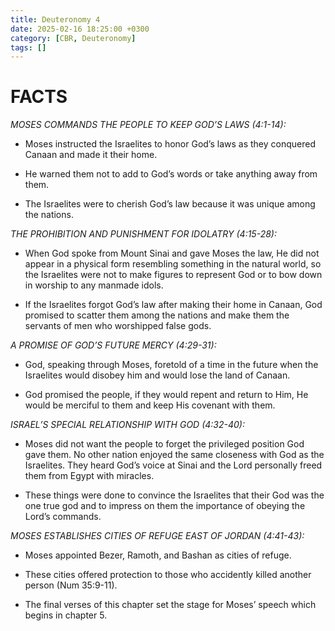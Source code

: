 ```yaml
---
title: Deuteronomy 4
date: 2025-02-16 18:25:00 +0300
category: [CBR, Deuteronomy]
tags: []
---
```


# FACTS
_MOSES COMMANDS THE PEOPLE TO KEEP GOD’S LAWS (4:1-14):_
- Moses instructed the Israelites to honor God’s laws as they conquered Canaan and made it their home. 

- He warned them not to add to God’s words or take anything away from them. 

- The Israelites were to cherish God’s law because it was unique among the nations. 

_THE PROHIBITION AND PUNISHMENT FOR IDOLATRY (4:15-28):_
- When God spoke from Mount Sinai and gave Moses the law, He did not appear in a physical form resembling something in the natural world, so the Israelites were not to make figures to represent God or to bow down in worship to any manmade idols. 

- If the Israelites forgot God’s law after making their home in Canaan, God promised to scatter them among the nations and make them the servants of men who worshipped false gods. 

_A PROMISE OF GOD’S FUTURE MERCY (4:29-31):_
- God, speaking through Moses, foretold of a time in the future when the Israelites would disobey him and would lose the land of Canaan. 

- God promised the people, if they would repent and return to Him, He would be merciful to them and keep His covenant with them. 

_ISRAEL’S SPECIAL RELATIONSHIP WITH GOD (4:32-40):_
- Moses did not want the people to forget the privileged position God gave them. No other nation enjoyed the same closeness with God as the Israelites. They heard God’s voice at Sinai and the Lord personally freed them from Egypt with miracles. 

- These things were done to convince the Israelites that their God was the one true god and to impress on them the importance of obeying the Lord’s commands. 

_MOSES ESTABLISHES CITIES OF REFUGE EAST OF JORDAN (4:41-43):_
- Moses appointed Bezer, Ramoth, and Bashan as cities of refuge. 

- These cities offered protection to those who accidently killed another person (Num 35:9-11).

- The final verses of this chapter set the stage for Moses’ speech which begins in chapter 5. 